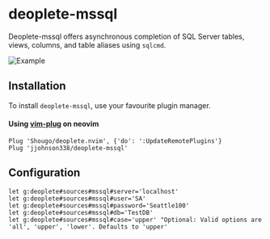 # deoplete-mssql

Deoplete-mssql offers asynchronous completion of SQL Server tables, views, columns, and table aliases using `sqlcmd`.

![Example](https://user-images.githubusercontent.com/1017310/63215783-a4748480-c0f9-11e9-9c9e-79d1421c5268.png)

## Installation

To install `deoplete-mssql`, use your favourite plugin manager.

#### Using [vim-plug](https://github.com/junegunn/vim-plug) on neovim

```vim
Plug 'Shougo/deoplete.nvim', {'do': ':UpdateRemotePlugins'}
Plug 'jjohnson338/deoplete-mssql'
```

## Configuration
```vim
let g:deoplete#sources#mssql#server='localhost'
let g:deoplete#sources#mssql#user='SA'
let g:deoplete#sources#mssql#password='Seattle100'
let g:deoplete#sources#mssql#db='TestDB'
let g:deoplete#sources#mssql#case='upper' "Optional: Valid options are 'all', 'upper', 'lower'. Defaults to 'upper'
```
